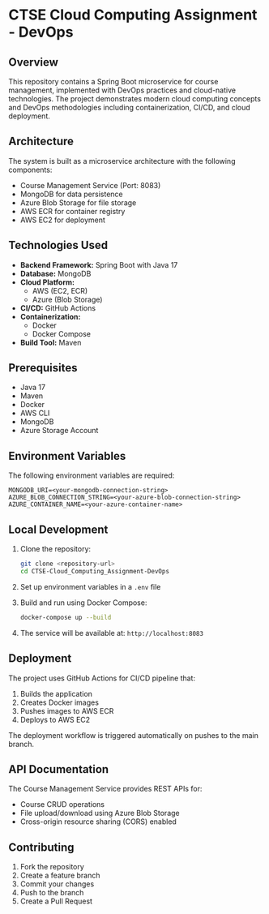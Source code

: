 # CTSE Cloud Computing Assignment - DevOps

## Overview
This repository contains a Spring Boot microservice for course management, implemented with DevOps practices and cloud-native technologies. The project demonstrates modern cloud computing concepts and DevOps methodologies including containerization, CI/CD, and cloud deployment.

## Architecture
The system is built as a microservice architecture with the following components:
- Course Management Service (Port: 8083)
- MongoDB for data persistence
- Azure Blob Storage for file storage
- AWS ECR for container registry
- AWS EC2 for deployment


## Technologies Used
- **Backend Framework:** Spring Boot with Java 17
- **Database:** MongoDB
- **Cloud Platform:** 
  - AWS (EC2, ECR)
  - Azure (Blob Storage)
- **CI/CD:** GitHub Actions
- **Containerization:** 
  - Docker
  - Docker Compose
- **Build Tool:** Maven

## Prerequisites
- Java 17
- Maven
- Docker
- AWS CLI
- MongoDB
- Azure Storage Account

## Environment Variables
The following environment variables are required:
```
MONGODB_URI=<your-mongodb-connection-string>
AZURE_BLOB_CONNECTION_STRING=<your-azure-blob-connection-string>
AZURE_CONTAINER_NAME=<your-azure-container-name>
```

## Local Development
1. Clone the repository:
   ```bash
   git clone <repository-url>
   cd CTSE-Cloud_Computing_Assignment-DevOps
   ```

2. Set up environment variables in a `.env` file

3. Build and run using Docker Compose:
   ```bash
   docker-compose up --build
   ```

4. The service will be available at: `http://localhost:8083`

## Deployment
The project uses GitHub Actions for CI/CD pipeline that:
1. Builds the application
2. Creates Docker images
3. Pushes images to AWS ECR
4. Deploys to AWS EC2

The deployment workflow is triggered automatically on pushes to the main branch.

## API Documentation
The Course Management Service provides REST APIs for:
- Course CRUD operations
- File upload/download using Azure Blob Storage
- Cross-origin resource sharing (CORS) enabled

## Contributing
1. Fork the repository
2. Create a feature branch
3. Commit your changes
4. Push to the branch
5. Create a Pull Request